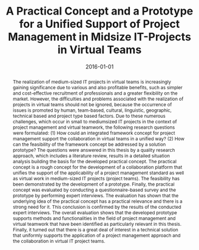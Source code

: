 ---
abstract: 'The realization of medium-sized IT projects in virtual teams is increasingly
  gaining significance due to various and also profitable benefits, such as simpler
  and cost-effective recruitment of professionals and a greater flexibility on the
  market. However, the difficulties and problems associated with the realization of
  projects in virtual teams should not be ignored, because the occurrence of issues
  is promoted by human, team-based, cultural, linguistic, geographic, technical based
  and project type based factors. Due to these numerous challenges, which occur in
  small to mediumsized IT projects in the context of project management and virtual
  teamwork, the following research questions were formulated: (1) How could an integrated
  framework concept for project management support the collaboration in virtual teams
  in a unified way? (2) How can the feasibility of the framework concept be addressed
  by a solution prototype? The questions were answered in this thesis by a quality
  research approach, which includes a literature review, results in a detailed situation
  analysis building the basis for the developed practical concept. The practical concept
  is a rough concept for the development of a collaboration platform that unifies
  the support of the applicability of a project management standard as well as virtual
  work in medium-sized IT projects (project teams). The feasibility has been demonstrated
  by the development of a prototype. Finally, the practical concept was evaluated
  by conducting a questionnaire-based survey and the prototype by performing expert
  interviews. The evaluation has shown that the underlying idea of the practical concept
  has a practical relevance and there is a strong need for it. This conclusion is
  confirmed by the results of the conducted expert interviews. The overall evaluation
  shows that the developed prototype supports methods and functionalities in the field
  of project management and virtual teamwork that have been identified as particularly
  relevant in this thesis. Finally, it turned out that there is a great deal of interest
  in a technical solution that uniformly supports the application of a project management
  approach and the collaboration in virtual IT project teams.'
authors:
- Iris Siegl
date: '2016-01-01'
featured: false
links:
- name: Publik
  url: https://publik.tuwien.ac.at/showentry.php?ID=257782&lang=2
publication_types:
- '7'
publishDate: '2016-01-01'
title: A Practical Concept and a Prototype for a Unified Support of Project Management
  in Midsize IT-Projects in Virtual Teams
url_pdf: ''
---